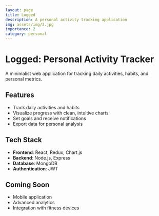 ```yaml
---
layout: page
title: Logged
description: A personal activity tracking application
img: assets/img/3.jpg
importance: 2
category: personal
---
```


# Logged: Personal Activity Tracker

A minimalist web application for tracking daily activities, habits, and personal metrics.

## Features

- Track daily activities and habits
- Visualize progress with clean, intuitive charts
- Set goals and receive notifications
- Export data for personal analysis

## Tech Stack

- **Frontend**: React, Redux, Chart.js
- **Backend**: Node.js, Express
- **Database**: MongoDB
- **Authentication**: JWT

## Coming Soon

- Mobile application
- Advanced analytics
- Integration with fitness devices
